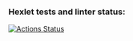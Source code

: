 ### Hexlet tests and linter status:
[![Actions Status](https://github.com/HeyKote/js-testing-project-lvl1/workflows/hexlet-check/badge.svg)](https://github.com/HeyKote/js-testing-project-lvl1/actions)